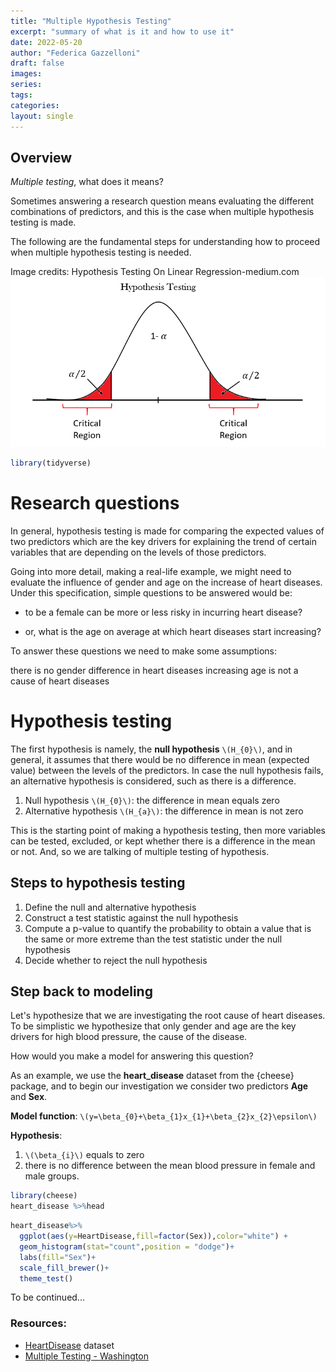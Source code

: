 ```yaml
---
title: "Multiple Hypothesis Testing"
excerpt: "summary of what is it and how to use it"
date: 2022-05-20
author: "Federica Gazzelloni"
draft: false
images:
series:
tags:
categories:
layout: single
---
```





## Overview

*Multiple testing*, what does it means?

Sometimes answering a research question means evaluating the different combinations of predictors, and this is the case when multiple hypothesis testing is made.

The following are the fundamental steps for understanding how to proceed when multiple hypothesis testing is needed.


Image credits: Hypothesis Testing On Linear Regression-medium.com  
![](featured.png)




```r
library(tidyverse)
```

# Research questions

In general, hypothesis testing is made for comparing the expected values of two predictors which are the key drivers for explaining the trend of certain variables that are depending on the levels of those predictors.

Going into more detail, making a real-life example, we might need to evaluate the influence of gender and age on the increase of heart diseases. Under this specification, simple questions to be answered would be:

- to be a female can be more or less risky in incurring heart disease?

- or, what is the age on average at which heart diseases start increasing?

To answer these questions we need to make some assumptions:

there is no gender difference in heart diseases
increasing age is not a cause of heart diseases

# Hypothesis testing

The first hypothesis is namely, the **null hypothesis** `\(H_{0}\)`, and in general, it assumes that there would be no difference in mean (expected value) between the levels of the predictors. In case the null hypothesis fails, an alternative hypothesis is considered, such as there is a difference.

1.  Null hypothesis `\(H_{0}\)`: the difference in mean equals zero
2.  Alternative hypothesis `\(H_{a}\)`: the difference in mean is not zero

This is the starting point of making a hypothesis testing, then more variables can be tested, excluded, or kept whether there is a difference in the mean or not. And, so we are talking of multiple testing of hypothesis.


## Steps to hypothesis testing

1.  Define the null and alternative hypothesis
2.  Construct a test statistic against the null hypothesis
3.  Compute a p-value to quantify the probability to obtain a value that is the same or more extreme than the test statistic under the null hypothesis
4.  Decide whether to reject the null hypothesis


## Step back to modeling

Let's hypothesize that we are investigating the root cause of heart diseases. To be simplistic we hypothesize that only gender and age are the key drivers for high blood pressure, the cause of the disease.

How would you make a model for answering this question?

As an example, we use the **heart_disease** dataset from the {cheese} package, and to begin our investigation we consider two predictors **Age** and **Sex**.

**Model function**: `\(y=\beta_{0}+\beta_{1}x_{1}+\beta_{2}x_{2}\epsilon\)`

**Hypothesis**:

1.  `\(\beta_{i}\)` equals to zero
2.  there is no difference between the mean blood pressure in female and male groups. 


```r
library(cheese)
heart_disease %>%head
```


```r
heart_disease%>%
  ggplot(aes(y=HeartDisease,fill=factor(Sex)),color="white") +
  geom_histogram(stat="count",position = "dodge")+
  labs(fill="Sex")+
  scale_fill_brewer()+
  theme_test()
```

To be continued...
</details>

### Resources:

- [HeartDisease](https://cran.r-project.org/web/packages/cheese/vignettes/cheese.html) dataset
- [Multiple Testing - Washington](https://www.gs.washington.edu/academics/courses/akey/56008/lecture/lecture10.pdf)


